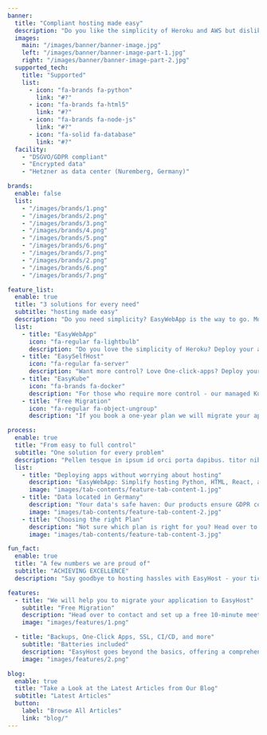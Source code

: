 ```yaml
---
banner:
  title: "Compliant hosting made easy"
  description: "Do you like the simplicity of Heroku and AWS but dislike the lack of compliance and price? Try one of our 3 EasyCloudHost hosting solutions!"
  images:
    main: "/images/banner/banner-image.jpg"
    left: "/images/banner/banner-image-part-1.jpg"
    right: "/images/banner/banner-image-part-2.jpg"
  supported_tech:
    title: "Supported"
    list:
      - icon: "fa-brands fa-python"
        link: "#?"
      - icon: "fa-brands fa-html5"
        link: "#?"
      - icon: "fa-brands fa-node-js"
        link: "#?"
      - icon: "fa-solid fa-database"
        link: "#?"
  facility:
    - "DSGVO/GDPR compliant"
    - "Encrypted data"
    - "Hetzner as data center (Nuremberg, Germany)"

brands:
  enable: false
  list:
    - "/images/brands/1.png"
    - "/images/brands/2.png"
    - "/images/brands/3.png"
    - "/images/brands/4.png"
    - "/images/brands/5.png"
    - "/images/brands/6.png"
    - "/images/brands/7.png"
    - "/images/brands/2.png"
    - "/images/brands/6.png"
    - "/images/brands/7.png"

feature_list:
  enable: true
  title: "3 solutions for every need"
  subtitle: "hosting made easy"
  description: "Do you need simplicity? EasyWebApp is the way to go. More control, but Kubernetes is too much? Try EasySelfHost. Need full control? EasyKube is the solution for you."
  list:
    - title: "EasyWebApp"
      icon: "fa-regular fa-lightbulb"
      description: "Do you love the simplicity of Heroku? Deploy your app without worrying about Docker, scaling, SSL, routes, downtimes and more. Just deploy your HTML/Python/Vue/React application via command line or web interface."
    - title: "EasySelfHost"
      icon: "fa-regular fa-server"
      description: "Want more control? Love One-click-apps? Deploy your apps via our simple webinterface and let EasySelfHost take care of SSL certificates, volumes, CI/CD deployment and more. Just paste in the Github repo of your application, select a one-click database, and you are ready to go."
    - title: "EasyKube"
      icon: "fa-brands fa-docker"
      description: "For those who require more control - our managed Kubernetes. Including Volume & Load Balancer support, multi-availability zones, autoscaling and more."
    - title: "Free Migration"
      icon: "fa-regular fa-object-ungroup"
      description: "If you book a one-year plan we will migrate your application for free (if it takes less than an hour). Unsure how long it will take? Just book a free 10-minute consultation and we will tell you if a free migration is possible."

process:
  enable: true
  title: "From easy to full control"
  subtitle: "One solution for every problem"
  description: "Pellen tesque in ipsum id orci porta dapibus. titor nibh. Vivamus accumsan tincidunt."
  list:
    - title: "Deploying apps without worrying about hosting"
      description: "EasyWebApp: Simplify hosting Python, HTML, React, and Vue apps with ease."
      image: "images/tab-contents/feature-tab-content-1.jpg"
    - title: "Data located in Germany"
      description: "Your data's safe haven: Our products ensure GDPR compliance by hosting in Germany, offering robust data privacy protection for EU users."
      image: "images/tab-contents/feature-tab-content-2.jpg"
    - title: "Choosing the right Plan"
      description: "Not sure which plan is right for you? Head over to contact and we will offer a free 10-minute consultation on which service is right for you!"
      image: "images/tab-contents/feature-tab-content-3.jpg"

fun_fact:
  enable: true
  title: "A few numbers we are proud of"
  subtitle: "ACHIEVING EXCELLENCE"
  description: "Say goodbye to hosting hassles with EasyHost - your ticket to effortless and stress-free deployment."

features:
  - title: "We will help you to migrate your application to EasyHost"
    subtitle: "Free Migration"
    description: "Head over to contact and set up a free 10-minute meeting about which service will fit you best. The best part? We are offering a free migration if it does not exceed 1 hour of work! And if it would take longer? We will assist your DevOps team in the migration or will offer you an affordable migration package."
    image: "images/features/1.png"

  - title: "Backups, One-Click Apps, SSL, CI/CD, and more"
    subtitle: "Batteries included"
    description: "EasyHost goes beyond the basics, offering a comprehensive suite of features that simplify your entire hosting experience. With automated backups, your data is safeguarded, ensuring peace of mind. Harness the power of one-click apps for swift installations, saving you precious time and effort. SSL security is a default, not an afterthought, providing trust and protection for your applications and users. Seamlessly integrate continuous integration and continuous deployment (CI/CD) pipelines to streamline your development workflow. And that's just the beginning. EasyHost is your all-in-one solution, designed to cater to every facet of your hosting needs, so you can focus on what truly matters—your applications."
    image: "images/features/2.png"

blog:
  enable: true
  title: "Take a Look at the Latest Articles from Our Blog"
  subtitle: "Latest Articles"
  button:
    label: "Browse All Articles"
    link: "blog/"
---
```

